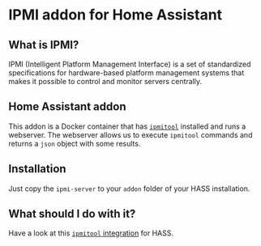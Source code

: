 # IPMI addon for Home Assistant

## What is IPMI?
IPMI (Intelligent Platform Management Interface) is a set of standardized specifications for
hardware-based platform management systems that makes it possible to control and monitor servers centrally.

## Home Assistant addon
This addon is a Docker container that has [`ipmitool`](https://linux.die.net/man/1/ipmitool) installed
and runs a webserver. The webserver allows us to execute `ipmitool` commands and returns a `json` object
with some results.

## Installation
Just copy the `ipmi-server` to your `addon` folder of your HASS installation.

## What should I do with it?
Have a look at this [`ipmitool` integration](https://github.com/ateodorescu/home-assistant-ipmitool) for HASS.